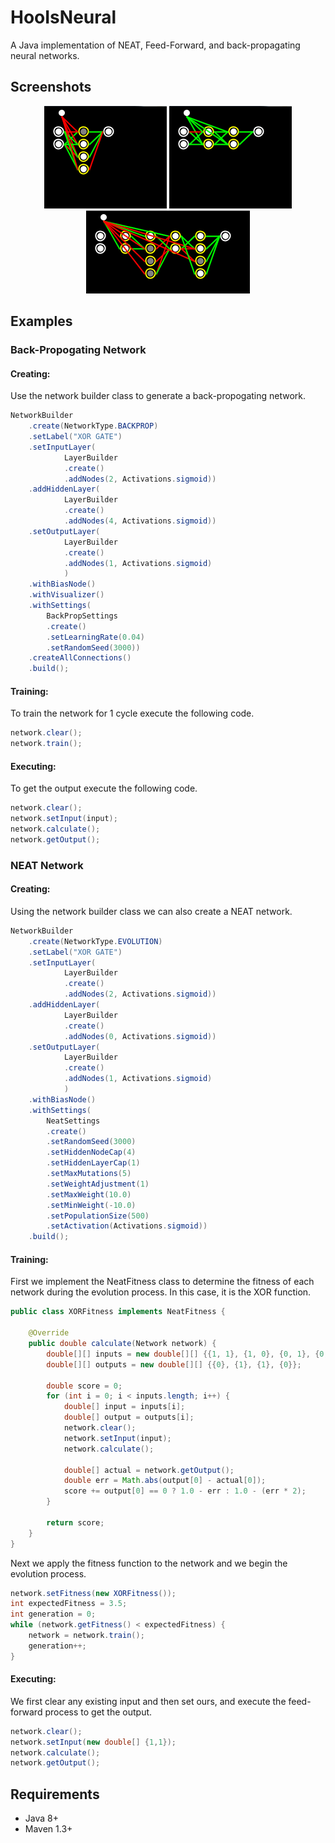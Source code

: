 # HooIsNeural
A Java implementation of NEAT, Feed-Forward, and back-propagating neural networks.

## Screenshots
<div align="center">
		<img src="https://raw.githubusercontent.com/hkamran/HooIsNeural/master/images/neat_xor_2.gif"></img>
		<img src="https://raw.githubusercontent.com/hkamran/HooIsNeural/master/images/neat_xor_3.gif"></img>
</div>
<div align="center">
        <img src="https://raw.githubusercontent.com/hkamran/HooIsNeural/master/images/neat_xors_1.gif"></img>		
</div>

## Examples

### Back-Propogating Network

#### Creating:
Use the network builder class to generate a back-propogating network.
```java
NetworkBuilder
	.create(NetworkType.BACKPROP)
	.setLabel("XOR GATE")
	.setInputLayer(
			LayerBuilder
			.create()
			.addNodes(2, Activations.sigmoid))
	.addHiddenLayer(
			LayerBuilder
			.create()
			.addNodes(4, Activations.sigmoid))
	.setOutputLayer(
			LayerBuilder
			.create()
			.addNodes(1, Activations.sigmoid)
			)
	.withBiasNode()
	.withVisualizer()
	.withSettings(
		BackPropSettings
		.create()
		.setLearningRate(0.04)
		.setRandomSeed(3000))
	.createAllConnections()
	.build();	
```
#### Training:
To train the network for 1 cycle execute the following code.
```java
network.clear();
network.train();
```

#### Executing: 
To get the output execute the following code.
```java
network.clear();
network.setInput(input);
network.calculate();
network.getOutput();
```


### NEAT Network

#### Creating:
Using the network builder class we can also create a NEAT network.
```java
NetworkBuilder
	.create(NetworkType.EVOLUTION)
	.setLabel("XOR GATE")
	.setInputLayer(
			LayerBuilder
			.create()
			.addNodes(2, Activations.sigmoid))
	.addHiddenLayer(						
			LayerBuilder
			.create()
			.addNodes(0, Activations.sigmoid))
	.setOutputLayer(
			LayerBuilder
			.create()
			.addNodes(1, Activations.sigmoid)
			)
	.withBiasNode()
	.withSettings(
		NeatSettings
		.create()
		.setRandomSeed(3000)
		.setHiddenNodeCap(4)
		.setHiddenLayerCap(1)
		.setMaxMutations(5)
		.setWeightAdjustment(1)
		.setMaxWeight(10.0)
		.setMinWeight(-10.0)
		.setPopulationSize(500)
		.setActivation(Activations.sigmoid))
	.build();	
```
#### Training:
First we implement the NeatFitness class to determine the fitness of each network during the evolution process. In this case, 
it is the XOR function.
```java
public class XORFitness implements NeatFitness {

	@Override
	public double calculate(Network network) {
		double[][] inputs = new double[][] {{1, 1}, {1, 0}, {0, 1}, {0, 0}};
		double[][] outputs = new double[][] {{0}, {1}, {1}, {0}};

		double score = 0;
		for (int i = 0; i < inputs.length; i++) {
			double[] input = inputs[i];
			double[] output = outputs[i];
			network.clear();
			network.setInput(input);
			network.calculate();

			double[] actual = network.getOutput();
			double err = Math.abs(output[0] - actual[0]);
			score += output[0] == 0 ? 1.0 - err : 1.0 - (err * 2);
		}

		return score;
	}
}
```

Next we apply the fitness function to the network and we begin the evolution process.

```java
network.setFitness(new XORFitness());
int expectedFitness = 3.5;
int generation = 0;
while (network.getFitness() < expectedFitness) {
	network = network.train();
	generation++;
}
```

#### Executing:
We first clear any existing input and then set ours, and execute the feed-forward process to get the output.
```java
network.clear();
network.setInput(new double[] {1,1});
network.calculate();
network.getOutput();
```

## Requirements

 - Java 8+
 - Maven 1.3+
